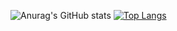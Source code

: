 ![Anurag's GitHub stats](https://github-readme-stats.vercel.app/api?username=MrEn1gma&show_icons=true&theme=dracula)
[![Top Langs](https://github-readme-stats.vercel.app/api/top-langs/?username=MrEn1gma&langs_count=8)](https://github.com/anuraghazra/github-readme-stats)
